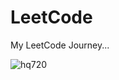 # LeetCode
My LeetCode Journey... 

![hq720](https://github.com/user-attachments/assets/5adfbae0-faee-422f-a4e5-bb74cb670000)

